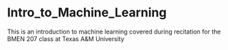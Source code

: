 # Intro_to_Machine_Learning
This is an introduction to machine learning covered during recitation for the BMEN 207 class at Texas A&amp;M University
